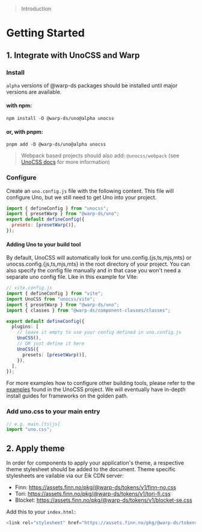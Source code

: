 > Introduction

# Getting Started

## 1. Integrate with UnoCSS and Warp

### Install

`alpha` versions of @warp-ds packages should be installed until major versions are available.

#### with npm:

```shell
npm install -D @warp-ds/uno@alpha unocss
```

#### or, with pnpm:

```shell
pnpm add -D @warp-ds/uno@alpha unocss
```

> Webpack based projects should also add: `@unocss/webpack` (see [UnoCSS docs](https://unocss.dev/integrations/webpack) for more information)

### Configure

Create an `uno.config.js` file with the following content. This file will configure Uno, but we still need to get Uno into your project.

```js
import { defineConfig } from "unocss";
import { presetWarp } from "@warp-ds/uno";
export default defineConfig({
  presets: [presetWarp()],
});
```

#### Adding Uno to your build tool

By default, UnoCSS will automatically look for uno.config.{js,ts,mjs,mts} or unocss.config.{js,ts,mjs,mts} in the root directory of your project. You can also specify the config file manually and in that case you won't need a separate uno config file. Like in this example for Vite:

```ts
// vite.config.js
import { defineConfig } from "vite";
import UnoCSS from "unocss/vite";
import { presetWarp } from "@warp-ds/uno";
import { classes } from "@warp-ds/component-classes/classes";

export default defineConfig({
  plugins: [
    // leave it empty to use your config defined in uno.config.js
    UnoCSS(),
    // OR just define it here
    UnoCSS({
      presets: [presetWarp()],
    }),
  ],
});
```

For more examples how to configure other building tools, please refer to the [examples](https://github.com/unocss/unocss/tree/main/examples) found in the UnoCSS project. We will eventually have in-depth install guides for frameworks on the golden path.

### Add uno.css to your main entry

```js
// e.g. main.[ts|js]
import "uno.css";
```

## 2. Apply theme

In order for components to apply your application's theme, a respective theme stylesheet should be added to the document. Theme specific stylesheets are vailable via our Eik CDN server:

- Finn: https://assets.finn.no/pkg/@warp-ds/tokens/v1/finn-no.css
- Tori: https://assets.finn.no/pkg/@warp-ds/tokens/v1/tori-fi.css
- Blocket: https://assets.finn.no/pkg/@warp-ds/tokens/v1/blocket-se.css

Add this to your `index.html`:

```js
<link rel="stylesheet" href="https://assets.finn.no/pkg/@warp-ds/tokens/v1/finn-no.css">
```
